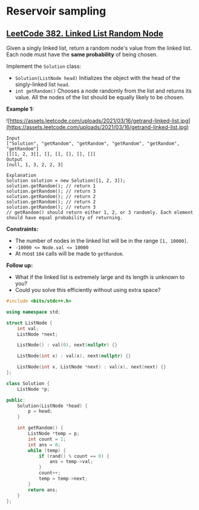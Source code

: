 # Reservoir sampling

## [LeetCode 382. Linked List Random Node](https://leetcode.cn/problems/linked-list-random-node/description/)

Given a singly linked list, return a random node's value from the linked list. Each node must have the **same probability** of being chosen.

Implement the `Solution` class:

- `Solution(ListNode head)` Initializes the object with the head of the singly-linked list `head`.
- `int getRandom()` Chooses a node randomly from the list and returns its value. All the nodes of the list should be equally likely to be chosen.

**Example 1:**

![https://assets.leetcode.com/uploads/2021/03/16/getrand-linked-list.jpg](https://assets.leetcode.com/uploads/2021/03/16/getrand-linked-list.jpg)

```
Input
["Solution", "getRandom", "getRandom", "getRandom", "getRandom", "getRandom"]
[[[1, 2, 3]], [], [], [], [], []]
Output
[null, 1, 3, 2, 2, 3]

Explanation
Solution solution = new Solution([1, 2, 3]);
solution.getRandom(); // return 1
solution.getRandom(); // return 3
solution.getRandom(); // return 2
solution.getRandom(); // return 2
solution.getRandom(); // return 3
// getRandom() should return either 1, 2, or 3 randomly. Each element should have equal probability of returning.
```

**Constraints:**

- The number of nodes in the linked list will be in the range `[1, 10000]`.
- `-10000 <= Node.val <= 10000`
- At most `104` calls will be made to `getRandom`.

**Follow up:**

- What if the linked list is extremely large and its length is unknown to you?
- Could you solve this efficiently without using extra space?

```cpp
#include <bits/stdc++.h>

using namespace std;

struct ListNode {
    int val;
    ListNode *next;

    ListNode() : val(0), next(nullptr) {}

    ListNode(int x) : val(x), next(nullptr) {}

    ListNode(int x, ListNode *next) : val(x), next(next) {}
};

class Solution {
    ListNode *p;

public:
    Solution(ListNode *head) {
        p = head;
    }

    int getRandom() {
        ListNode *temp = p;
        int count = 1;
        int ans = 0;
        while (temp) {
            if (rand() % count == 0) {
                ans = temp->val;
            }
            count++;
            temp = temp->next;
        }
        return ans;
    }
};
```